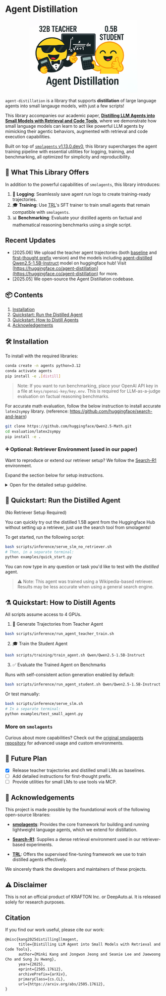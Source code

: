 # Agent Distillation

<p align="center">
  <img src="images/agent_distillation_entry.png" alt="Alt text" width="350"/>
</p>

`agent-distillation` is a library that supports **distillation** of large language agents into small langauge models, with just a few scripts!

This library accompanies our academic paper, [**Distilling LLM Agents into Small Models with Retrieval and Code Tools**](https://arxiv.org/abs/2505.17612), where we demonstrate how small language models can learn to act like powerful LLM agents by mimicking their agentic behaviors, augmented with retrieval and code execution capabilities.

Built on top of [`smolagents` v1.13.0.dev0](https://github.com/huggingface/smolagents), this library supercharges the agent training pipeline with essential utilities for logging, training, and benchmarking, all optimized for simplicity and reproducibility.

## 🔧 What This Library Offers

In addition to the powerful capabilities of `smolagents`, this library introduces:

1. 📜 **Logging**: Seamlessly save agent run logs to create training-ready trajectories.
2. 🎓 **Training**: Use [TRL](https://github.com/huggingface/trl)'s SFT trainer to train small agents that remain compatible with `smolagents`.
3. 📊 **Benchmarking**: Evaluate your distilled agents on factual and mathematical reasoning benchmarks using a single script.

## Recent Updates
- [2025.06] We upload the teacher agent trajectories (both [baseline](https://huggingface.co/datasets/agent-distillation/Qwen2.5-32B-Instruct_agent_trajectories_2k) and [first-thought prefix](https://huggingface.co/datasets/agent-distillation/Qwen2.5-32B-Instruct_agent_trajectories_2k_prefix) version) and the models including [agent-distilled Qwen2.5-1.5B-Instruct](https://huggingface.co/agent-distillation/agent_distilled_Qwen2.5-1.5B-Instruct) model on huggingface hub! Visit [https://huggingface.co/agent-distillation](https://huggingface.co/agent-distillation) for more.
- [2025.05] We open-source the Agent Distillation codebase.

## 📦 Contents

1. [Installation](#installation)
2. [Quickstart: Run the Distilled Agent](#quickstart-run-the-distilled-agent)
3. [Quickstart: How to Distill Agents](#quickstart-how-to-distill-agents)
4. [Acknowledgements](#acknowledgements)


## 🛠 Installation

To install with the required libraries:

```bash
conda create -n agents python=3.12
conda activate agents
pip install -e .[distill]
```

> Note: If you want to run benchmarking, place your OpenAI API key in a file at `keys/openai-key/key.env`. This is required for LLM-as-a-judge evaluation on factual reasoning benchmarks.

For accurate math evaluation, follow the below instruction to install accurate `latex2sympy` library. (reference: https://github.com/huggingface/search-and-learn)

```bash
git clone https://github.com/huggingface/Qwen2.5-Math.git
cd evaluation/latex2sympy
pip install -e .
```

### ➕ Optional: Retriever Environment (used in our paper)

Want to reproduce or extend our retriever setup? We follow the [Search-R1](https://github.com/PeterGriffinJin/Search-R1) environment.

Expand the section below for setup instructions.
<details>
<summary>Open for the detailed setup guideline.</summary>

1. Make a conda environment for the retriever.

```bash
conda create -n retriever python=3.10
conda activate retriever
```

2. Install related libraries.

```bash
conda install pytorch==2.4.0 torchvision==0.19.0 torchaudio==2.4.0 pytorch-cuda=12.1 -c pytorch -c nvidia
pip install transformers datasets pyserini
conda install -c pytorch -c nvidia faiss-gpu=1.8.0
pip install uvicorn fastapi
```

3. Save the index and corpus from the repo.

```bash
save_path=./search/database/wikipedia
mkdir -p $save_path
python scripts/download.py --save_path $save_path
cat $save_path/part_* > $save_path/e5_Flat.index
gzip -d $save_path/wiki-18.jsonl.gz
```

</details>

## 🚀 Quickstart: Run the Distilled Agent

(No Retriever Setup Required)

You can quickly try out the distilled 1.5B agent from the Huggingface Hub without setting up a retriever, just use the search tool from smolagents!

To get started, run the following script:
```bash
bash scripts/inference/serve_slm_no_retriever.sh
# Then, in a separate terminal:
python examples/quick_start.py
```
You can now type in any question or task you'd like to test with the *distilled* agent.

> ⚠️ Note: This agent was trained using a Wikipedia-based retriever. Results may be less accurate when using a general search engine.

## ⚗️ Quickstart: How to Distill Agents

All scripts assume access to 4 GPUs.

1. 🧪 Generate Trajectories from Teacher Agent

```bash
bash scripts/inference/run_agent_teacher_train.sh
```

2. 🎓 Train the Student Agent

```bash
bash scripts/training/train_agent.sh Qwen/Qwen2.5-1.5B-Instruct
```

3. ✅ Evaluate the Trained Agent on Benchmarks

Runs with self-consistent action generation enabled by default:

```bash
bash scripts/inference/run_agent_student.sh Qwen/Qwen2.5-1.5B-Instruct training_outputs/qwen-1.5B-instruct/agent_baseline_qwen2.5_32B_teacher
```

Or test manually:

```bash
bash scripts/inference/serve_slm.sh
# In a separate terminal:
python examples/test_small_agent.py
```

### More on `smolagents`

Curious about more capabilities? Check out the [original smolagents repository](https://github.com/huggingface/smolagents) for advanced usage and custom environments.

## 🚧 Future Plan

- [x] Release teacher trajectories and distilled small LMs as baselines.
- [ ] Add detailed instructions for first-thought prefix.
- [ ] Provide utilities for small LMs to use tools via MCP.

## 🙏 Acknowledgements

This project is made possible by the foundational work of the following open-source libraries:

- [**smolagents**](https://github.com/huggingface/smolagents): Provides the core framework for building and running lightweight language agents, which we extend for distillation.

- [**Search-R1**](https://github.com/PeterGriffinJin/Search-R1): Supplies a dense retrieval environment used in our retriever-based experiments.

- [**TRL**](https://github.com/huggingface/trl): Offers the supervised fine-tuning framework we use to train distilled agents effectively.

We sincerely thank the developers and maintainers of these projects.

## ⚠️ Disclaimer
This is not an official product of KRAFTON Inc. or DeepAuto.ai. It is released solely for research purposes.

## Citation
If you find our work useful, please cite our work:
```
@misc{kang2025distillingllmagent,
      title={Distilling LLM Agent into Small Models with Retrieval and Code Tools}, 
      author={Minki Kang and Jongwon Jeong and Seanie Lee and Jaewoong Cho and Sung Ju Hwang},
      year={2025},
      eprint={2505.17612},
      archivePrefix={arXiv},
      primaryClass={cs.CL},
      url={https://arxiv.org/abs/2505.17612}, 
}
```
